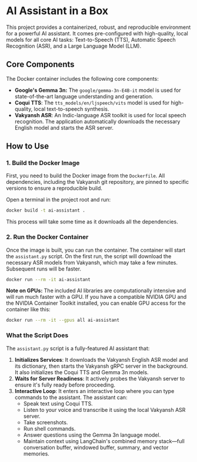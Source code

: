# AI Assistant in a Box

This project provides a containerized, robust, and reproducible environment for a powerful AI assistant. It comes pre-configured with high-quality, local models for all core AI tasks: Text-to-Speech (TTS), Automatic Speech Recognition (ASR), and a Large Language Model (LLM).

## Core Components

The Docker container includes the following core components:

*   **Google's Gemma 3n:** The `google/gemma-3n-E4B-it` model is used for state-of-the-art language understanding and generation.
*   **Coqui TTS**: The `tts_models/en/ljspeech/vits` model is used for high-quality, local text-to-speech synthesis.
*   **Vakyansh ASR**: An Indic-language ASR toolkit is used for local speech recognition. The application automatically downloads the necessary English model and starts the ASR server.

## How to Use

### 1. Build the Docker Image

First, you need to build the Docker image from the `Dockerfile`. All dependencies, including the Vakyansh git repository, are pinned to specific versions to ensure a reproducible build.

Open a terminal in the project root and run:
```bash
docker build -t ai-assistant .
```
This process will take some time as it downloads all the dependencies.

### 2. Run the Docker Container

Once the image is built, you can run the container. The container will start the `assistant.py` script. On the first run, the script will download the necessary ASR models from Vakyansh, which may take a few minutes. Subsequent runs will be faster.

```bash
docker run --rm -it ai-assistant
```

**Note on GPUs:** The included AI libraries are computationally intensive and will run much faster with a GPU. If you have a compatible NVIDIA GPU and the NVIDIA Container Toolkit installed, you can enable GPU access for the container like this:

```bash
docker run --rm -it --gpus all ai-assistant
```

### What the Script Does

The `assistant.py` script is a fully-featured AI assistant that:

1.  **Initializes Services**: It downloads the Vakyansh English ASR model and its dictionary, then starts the Vakyansh gRPC server in the background. It also initializes the Coqui TTS and Gemma 3n models.
2.  **Waits for Server Readiness**: It actively probes the Vakyansh server to ensure it's fully ready before proceeding.
3.  **Interactive Loop**: It enters an interactive loop where you can type commands to the assistant. The assistant can:
    *   Speak text using Coqui TTS.
    *   Listen to your voice and transcribe it using the local Vakyansh ASR server.
    *   Take screenshots.
    *   Run shell commands.
    *   Answer questions using the Gemma 3n language model.
    *   Maintain context using LangChain's combined memory stack—full conversation buffer, windowed buffer, summary, and vector memories.
